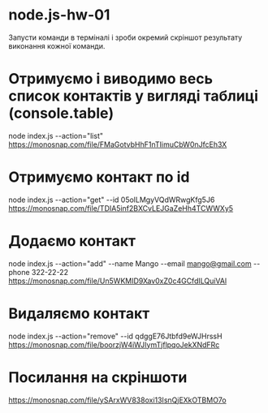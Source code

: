 # node.js-hw-01

Запусти команди в терміналі і зроби окремий скріншот результату виконання кожної команди.

# Отримуємо і виводимо весь список контактів у вигляді таблиці (console.table)
node index.js --action="list"
https://monosnap.com/file/FMaGotvbHhF1nTIimuCbW0nJfcEh3X

# Отримуємо контакт по id
node index.js --action="get" --id 05olLMgyVQdWRwgKfg5J6
https://monosnap.com/file/TDIA5inf2BXCvLEJGaZeHh4TCWWXy5

# Додаємо контакт
node index.js --action="add" --name Mango --email mango@gmail.com --phone 322-22-22
https://monosnap.com/file/Un5WKMID9Xav0xZ0c4GCfdILQuiVAl

# Видаляємо контакт
node index.js --action="remove" --id qdggE76Jtbfd9eWJHrssH
https://monosnap.com/file/boorzjW4iWJIymTjflpqoJekXNdFRc

# Посилання на скріншоти
https://monosnap.com/file/ySArxWV838oxi13IsnQjEXkOTBMO7o